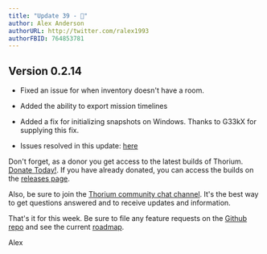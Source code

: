```yaml
---
title: "Update 39 - 🐸"
author: Alex Anderson
authorURL: http://twitter.com/ralex1993
authorFBID: 764853781
---
```


## Version 0.2.14

* Fixed an issue for when inventory doesn't have a room.
* Added the ability to export mission timelines
* Added a fix for initializing snapshots on Windows. Thanks to G33kX for
  supplying this fix.

* Issues resolved in this update:
  [here](https://github.com/Thorium-Sim/thorium/issues?utf8=✓&q=is%3Aissue+is%3Aclosed+closed%3A2018-03-25..2018-03-31)

Don't forget, as a donor you get access to the latest builds of Thorium.
[Donate Today!](/en/donate). If you have already donated, you can access the
builds on the [releases page](/en/releases).

Also, be sure to join the
[Thorium community chat channel](https://discord.gg/UvxTQZz). It's the best way
to get questions answered and to receive updates and information.

That's it for this week. Be sure to file any feature requests on the
[Github repo](https://github.com/Thorium-Sim/thorium/issues) and see the current
[roadmap](https://github.com/Thorium-Sim/thorium/projects/2).

Alex

